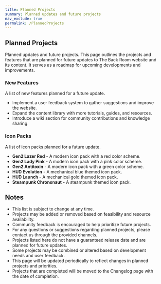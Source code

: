 ```yaml
---
title: Planned Projects
summary: Planned updates and future projects
nav_exclude: true
permalink: /PlannedProjects
---
```


## Planned Projects
Planned updates and future projects.
This page outlines the projects and features that are planned for future updates to The Back Room website and its content.
It serves as a roadmap for upcoming developments and improvements.

### New Features
A list of new features planned for a future update.

- Implement a user feedback system to gather suggestions and improve the website.
- Expand the content library with more tutorials, guides, and resources.
- Introduce a wiki section for community contributions and knowledge sharing.

### Icon Packs
A list of icon packs planned for a future update.

- **Gen2 Lazer Red** - A modern icon pack with a red color scheme.
- **Gen2 Lady Pink** - A modern icon pack with a pink color scheme.
- **Gen2 Antitoxin** - A modern icon pack with a green color scheme.
- **HUD Evolution** - A mechanical blue themed icon pack.
- **HUD Launch** - A mechanical gold themed icon pack.
- **Steampunk Chrononaut** - A steampunk themed icon pack.

## Notes

- This list is subject to change at any time.
- Projects may be added or removed based on feasibility and resource availability.
- Community feedback is encouraged to help prioritize future projects.
- For any questions or suggestions regarding planned projects, please contact us through the provided channels.
- Projects listed here do not have a guaranteed release date and are planned for future updates.
- Some projects may be combined or altered based on development needs and user feedback.
- This page will be updated periodically to reflect changes in planned projects and priorities.
- Projects that are completed will be moved to the Changelog page with the date of completion.